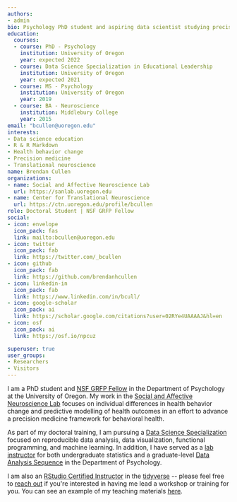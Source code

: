 ```yaml
---
authors:
- admin
bio: Psychology PhD student and aspiring data scientist studying precision medicine approaches to health behavior change.
education:
  courses:
  - course: PhD - Psychology 
    institution: University of Oregon
    year: expected 2022
  - course: Data Science Specialization in Educational Leadership
    institution: University of Oregon
    year: expected 2021  
  - course: MS - Psychology 
    institution: University of Oregon
    year: 2019
  - course: BA - Neuroscience
    institution: Middlebury College
    year: 2015
email: "bcullen@uoregon.edu"
interests:
- Data science education
- R & R Markdown
- Health behavior change
- Precision medicine
- Translational neuroscience
name: Brendan Cullen
organizations:
- name: Social and Affective Neuroscience Lab
  url: https://sanlab.uoregon.edu
- name: Center for Translational Neuroscience
  url: https://ctn.uoregon.edu/profile/bcullen
role: Doctoral Student | NSF GRFP Fellow
social:
- icon: envelope
  icon_pack: fas
  link: mailto:bcullen@uoregon.edu
- icon: twitter
  icon_pack: fab
  link: https://twitter.com/_bcullen
- icon: github
  icon_pack: fab
  link: https://github.com/brendanhcullen
- icon: linkedin-in
  icon_pack: fab
  link: https://www.linkedin.com/in/bcull/
- icon: google-scholar
  icon_pack: ai
  link: https://scholar.google.com/citations?user=02RYe4UAAAAJ&hl=en
- icon: osf
  icon_pack: ai
  link: https://osf.io/npcuz

superuser: true
user_groups:
- Researchers
- Visitors
---
```


I am a PhD student and [NSF GRFP Fellow](https://www.nsfgrfp.org/resources/about_grfp) in the Department of Psychology at the University of Oregon. My work in the [Social and Affective Neuroscience Lab](https://sanlab.uoregon.edu/) focuses on individual differences in health behavior change and predictive modelling of health outcomes in an effort to advance a precision medicine framework for behavioral health.

As part of my doctoral training, I am pursuing a [Data Science Specialization](https://education.uoregon.edu/data-science-specialization-educational-leadership) focused on reproducible data analysis, data visualization, functional programming, and machine learning. In addition, I have served as a [lab instructor](/courses/) for both undergraduate statistics and a graduate-level [Data Analysis Sequence](https://github.com/uopsych) in the Department of Psychology. 

I am also an [RStudio Certified Instructor](https://education.rstudio.com/trainers/people/cullen+brendan/) in the [tidyverse](https://www.tidyverse.org/) -- please feel free to [reach out](mailto:bcullen@uoregon.edu) if you're interested in having me lead a workshop or training for you. You can see an example of my teaching materials [here](https://uopsych-r-bootcamp-2020.netlify.app/).
